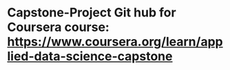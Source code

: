 # Capstone-Project Git hub for Coursera course: https://www.coursera.org/learn/applied-data-science-capstone
